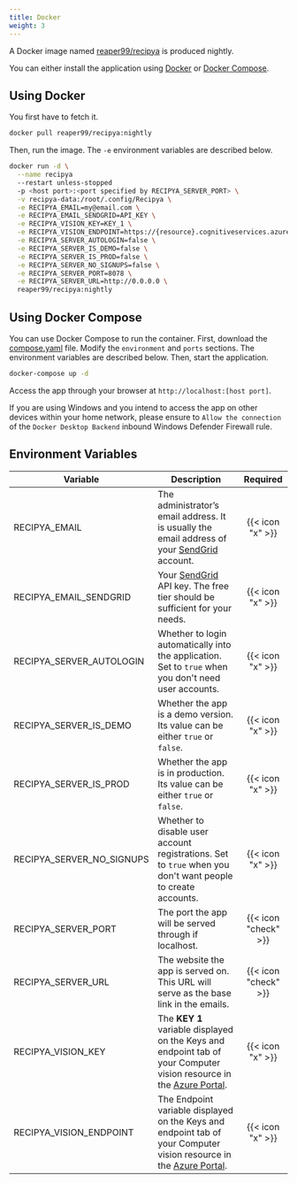 ```yaml
---
title: Docker
weight: 3
---
```


A Docker image named [reaper99/recipya](https://hub.docker.com/layers/reaper99/recipya/nightly/images/sha256-b2238a11a53982953df5bbcfd7796a19fa382abf75d316b62fa05ac1c867332c?context=repo)
is produced nightly.

You can either install the application using [Docker](https://www.docker.com/) or
[Docker Compose](https://docs.docker.com/compose/).

## Using Docker

You first have to fetch it.

```bash
docker pull reaper99/recipya:nightly
```

Then, run the image. The `-e` environment variables are described below.

```bash
docker run -d \
  --name recipya
  --restart unless-stopped
  -p <host port>:<port specified by RECIPYA_SERVER_PORT> \
  -v recipya-data:/root/.config/Recipya \
  -e RECIPYA_EMAIL=my@email.com \
  -e RECIPYA_EMAIL_SENDGRID=API_KEY \
  -e RECIPYA_VISION_KEY=KEY_1 \
  -e RECIPYA_VISION_ENDPOINT=https://{resource}.cognitiveservices.azure.com \
  -e RECIPYA_SERVER_AUTOLOGIN=false \
  -e RECIPYA_SERVER_IS_DEMO=false \
  -e RECIPYA_SERVER_IS_PROD=false \
  -e RECIPYA_SERVER_NO_SIGNUPS=false \
  -e RECIPYA_SERVER_PORT=8078 \
  -e RECIPYA_SERVER_URL=http://0.0.0.0 \
  reaper99/recipya:nightly
```

## Using Docker Compose

You can use Docker Compose to run the container. First, download the [compose.yaml](https://github.com/reaper47/recipya/blob/main/deploy/compose.yaml) file. 
Modify the `environment` and `ports` sections. The environment variables are described below. Then, start the application.

```bash
docker-compose up -d
```

Access the app through your browser at `http://localhost:[host port]`.

If you are using Windows and you intend to access the app on other devices within your home network, please ensure to `Allow the connection` of the `Docker Desktop Backend`
inbound Windows Defender Firewall rule.

## Environment Variables

| Variable                  | Description                                                                                                                                           |       Required       |
|---------------------------|-------------------------------------------------------------------------------------------------------------------------------------------------------|:--------------------:|
| RECIPYA_EMAIL             | The administrator’s email address. It is usually the email address of your [SendGrid](https://sendgrid.com/) account.                                 |   {{< icon "x" >}}   |
| RECIPYA_EMAIL_SENDGRID    | Your [SendGrid](https://app.sendgrid.com/settings/api_keys) API key. The free tier should be sufficient for your needs.                               |   {{< icon "x" >}}   |
| RECIPYA_SERVER_AUTOLOGIN  | Whether to login automatically into the application. Set to `true` when you don't need user accounts.                                                 |   {{< icon "x" >}}   |
| RECIPYA_SERVER_IS_DEMO    | Whether the app is a demo version. Its value can be either `true` or `false`.                                                                         |   {{< icon "x" >}}   |
| RECIPYA_SERVER_IS_PROD    | Whether the app is in production. Its value can be either `true` or `false`.                                                                          |   {{< icon "x" >}}   |
| RECIPYA_SERVER_NO_SIGNUPS | Whether to disable user account registrations. Set to `true` when you don't want people to create accounts.                                           |   {{< icon "x" >}}   |
| RECIPYA_SERVER_PORT       | The port the app will be served through if localhost.                                                                                                 | {{< icon "check" >}} |
| RECIPYA_SERVER_URL        | The website the app is served on. This URL will serve as the base link in the emails. <br/>                                                           | {{< icon "check" >}} |
| RECIPYA_VISION_KEY        | The **KEY 1** variable displayed on the Keys and endpoint tab of your Computer vision resource in the [Azure Portal](https://portal.azure.com/#home). |   {{< icon "x" >}}   |
| RECIPYA_VISION_ENDPOINT   | The Endpoint variable displayed on the Keys and endpoint tab of your Computer vision resource in the [Azure Portal](https://portal.azure.com/#home).  |   {{< icon "x" >}}   |
